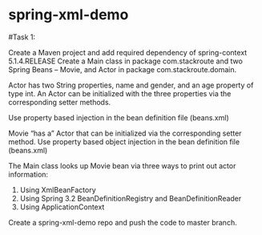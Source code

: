 # spring-xml-demo

#Task 1:

Create a Maven project and add required dependency of spring-context 5.1.4.RELEASE
Create a Main class in package com.stackroute and two Spring Beans – Movie, and Actor in package com.stackroute.domain.

Actor has two String properties, name and gender, and an age property of type int.
An Actor can be initialized with the three properties via the corresponding setter methods. 

Use property based injection in the bean definition file (beans.xml)

Movie “has a” Actor that can be initialized via the corresponding setter method. Use property based object injection in the bean definition file (beans.xml)

The Main class looks up Movie bean via three ways to print out actor information:

1. Using XmlBeanFactory
2. Using Spring 3.2 BeanDefinitionRegistry and BeanDefinitionReader
3. Using ApplicationContext

Create a spring-xml-demo repo and push the code to master branch.
